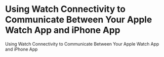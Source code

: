 # Using Watch Connectivity to Communicate Between Your Apple Watch App and iPhone App
 Using Watch Connectivity to Communicate Between Your Apple Watch App and iPhone App
